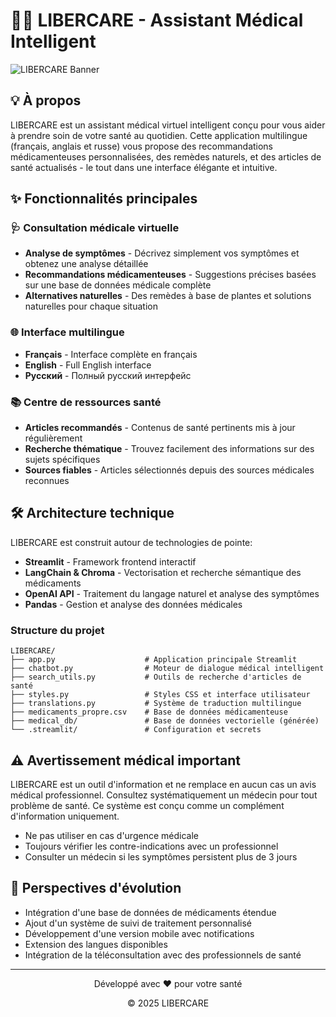 # 🧘‍♀️ LIBERCARE - Assistant Médical Intelligent

![LIBERCARE Banner](![image](https://github.com/user-attachments/assets/58fa54db-38af-4cc2-934a-a2fc0cbdf177))

## 💡 À propos

LIBERCARE est un assistant médical virtuel intelligent conçu pour vous aider à prendre soin de votre santé au quotidien. Cette application multilingue (français, anglais et russe) vous propose des recommandations médicamenteuses personnalisées, des remèdes naturels, et des articles de santé actualisés - le tout dans une interface élégante et intuitive.

## ✨ Fonctionnalités principales

### 🩺 Consultation médicale virtuelle
- **Analyse de symptômes** - Décrivez simplement vos symptômes et obtenez une analyse détaillée
- **Recommandations médicamenteuses** - Suggestions précises basées sur une base de données médicale complète
- **Alternatives naturelles** - Des remèdes à base de plantes et solutions naturelles pour chaque situation

### 🌐 Interface multilingue
- **Français** - Interface complète en français
- **English** - Full English interface
- **Русский** - Полный русский интерфейс

### 📚 Centre de ressources santé
- **Articles recommandés** - Contenus de santé pertinents mis à jour régulièrement
- **Recherche thématique** - Trouvez facilement des informations sur des sujets spécifiques
- **Sources fiables** - Articles sélectionnés depuis des sources médicales reconnues


## 🛠️ Architecture technique

LIBERCARE est construit autour de technologies de pointe:

- **Streamlit** - Framework frontend interactif
- **LangChain & Chroma** - Vectorisation et recherche sémantique des médicaments
- **OpenAI API** - Traitement du langage naturel et analyse des symptômes
- **Pandas** - Gestion et analyse des données médicales

### Structure du projet

```
LIBERCARE/
├── app.py                    # Application principale Streamlit
├── chatbot.py                # Moteur de dialogue médical intelligent
├── search_utils.py           # Outils de recherche d'articles de santé
├── styles.py                 # Styles CSS et interface utilisateur
├── translations.py           # Système de traduction multilingue
├── medicaments_propre.csv    # Base de données médicamenteuse
├── medical_db/               # Base de données vectorielle (générée)
└── .streamlit/               # Configuration et secrets
```

## ⚠️ Avertissement médical important

LIBERCARE est un outil d'information et ne remplace en aucun cas un avis médical professionnel. Consultez systématiquement un médecin pour tout problème de santé. Ce système est conçu comme un complément d'information uniquement.

- Ne pas utiliser en cas d'urgence médicale
- Toujours vérifier les contre-indications avec un professionnel
- Consulter un médecin si les symptômes persistent plus de 3 jours


## 🔮 Perspectives d'évolution

- Intégration d'une base de données de médicaments étendue
- Ajout d'un système de suivi de traitement personnalisé
- Développement d'une version mobile avec notifications
- Extension des langues disponibles
- Intégration de la téléconsultation avec des professionnels de santé

---

<div align="center">
    <p>Développé avec ❤️ pour votre santé</p>
    <p>© 2025 LIBERCARE</p>
</div>
